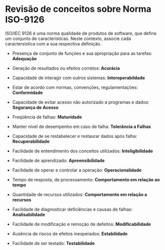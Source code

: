 # Revisão de conceitos sobre Norma ISO-9126

ISO/IEC 9126 é uma norma qualidade de produtos de software, que define um conjunto de características. Neste contexto, associe cada caractersística com a sua respectiva definição.

* Presença de conjunto de funções e sua apropriação para as tarefas:
**Adequação**

* Geração de resultados ou efeitos corretos: **Acurácia**
 
* Capacidade de interagir com outros sistemas: **Interoperabildade**
 
* Estar de acordo com normas, convenções, regulamentações: **Conformidade**

* Capacidade de evitar acesso não autorizado a programas e dados: **Segurança de Acesso**

* Freqüência de falhas: **Maturidade**

* Manter nível de desempenho em caso de falha: **Tolerância a Falhas**
 
* Capacidade de se restabelecer e restaurar dados após falha: **Recuperabilidade**

 
* Facilidade de entendimento dos conceitos utilizados: **Inteligibilidade**

* Facilidade de aprendizado: **Apreensibilidade**
 
* Facilidade de operar e controlar a operação: **Operacionalidade**

* Tempo de resposta, de processamento: **Comportamento em relação ao tempo**

* Quantidade de recursos utilizados: **Comportamento em relação a recursos**
 
* Facilidade de diagnosticar deficiências e causas de falhas: **Analisabilidade**

* Facilidade de modificação e remoção de defeitos: **Modificabilidade**

* Ausência de riscos de efeitos inesperados: **Estabilidade**


* Facilidade de ser testado: **Testabilidade**



